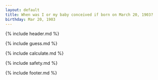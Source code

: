 ```yaml
---
layout: default
title: When was I or my baby conceived if born on March 20, 1903?
birthday: Mar 20, 1903
---
```


{% include header.md %}

{% include guess.md %}

{% include calculate.md %}

{% include safety.md %}

{% include footer.md %}



